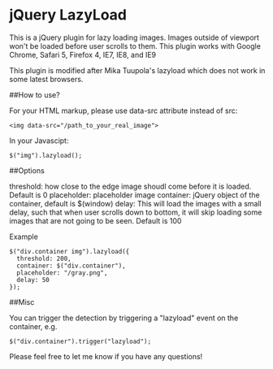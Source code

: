 # jQuery LazyLoad

This is a jQuery plugin for lazy loading images. Images outside of viewport won't be loaded before user scrolls to them. This plugin works with Google Chrome, Safari 5, Firefox 4, IE7, IE8, and IE9

This plugin is modified after Mika Tuupola's lazyload which does not work in some latest browsers.

##How to use?

For your HTML markup, please use data-src attribute instead of src:

    <img data-src="/path_to_your_real_image">

In your Javascipt:

    $("img").lazyload();

##Options

threshold: how close to the edge image shoudl come before it is loaded. Default is 0
placeholder: placeholder image
container: jQuery object of the container, default is $(window)
delay: This will load the images with a small delay, such that when user scrolls down to bottom, it will skip loading some images that are not going to be seen. Default is 100

Example

    $("div.container img").lazyload({
      threshold: 200,
      container: $("div.container"),
      placeholder: "/gray.png",
      delay: 50
    });


##Misc

You can trigger the detection by triggering a "lazyload" event on the container, e.g.

    $("div.container").trigger("lazyload");

Please feel free to let me know if you have any questions!
  